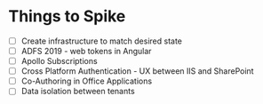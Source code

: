 # Things to Spike

- [ ] Create infrastructure to match desired state
- [ ] ADFS 2019 - web tokens in Angular
- [ ] Apollo Subscriptions
- [ ] Cross Platform Authentication - UX between IIS and SharePoint
- [ ] Co-Authoring in Office Applications
- [ ] Data isolation between tenants
